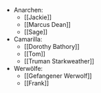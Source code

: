 - Anarchen:
	- [[Jackie]]
	- [[Marcus Dean]]
	- [[Sage]]
- Camarilla:
	- [[Dorothy Bathory]]
	- [[Tom]]
	- [[Truman Starkweather]]
- Werwölfe:
	- [[Gefangener Werwolf]]
	- [[Frank]]